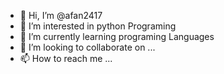 - 👋 Hi, I’m @afan2417
- 👀 I’m interested in python Programing
- 🌱 I’m currently learning programing Languages
- 💞️ I’m looking to collaborate on ...
- 📫 How to reach me ...

<!---
afan2417/afan2417 is a ✨ special ✨ repository because its `README.md` (this file) appears on your GitHub profile.
You can click the Preview link to take a look at your changes.
--->
